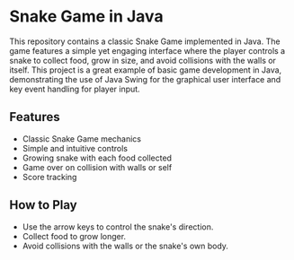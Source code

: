# Snake Game in Java

This repository contains a classic Snake Game implemented in Java. The game features a simple yet engaging interface where the player controls a snake to collect food, grow in size, and avoid collisions with the walls or itself. This project is a great example of basic game development in Java, demonstrating the use of Java Swing for the graphical user interface and key event handling for player input.

## Features

- Classic Snake Game mechanics
- Simple and intuitive controls
- Growing snake with each food collected
- Game over on collision with walls or self
- Score tracking

## How to Play

- Use the arrow keys to control the snake's direction.
- Collect food to grow longer.
- Avoid collisions with the walls or the snake's own body.
